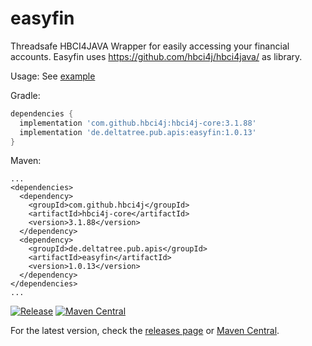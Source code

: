 # easyfin
Threadsafe HBCI4JAVA Wrapper for easily accessing your financial accounts. Easyfin uses https://github.com/hbci4j/hbci4java/ as library.

Usage:
See [example](https://github.com/deltatree/easyfin/blob/master/src/test/java/de/deltatree/pub/apis/easyfin/UsageExample.java)

Gradle:
```gradle
dependencies {
  implementation 'com.github.hbci4j:hbci4j-core:3.1.88'
  implementation 'de.deltatree.pub.apis:easyfin:1.0.13'
}
```

Maven:
```maven
...
<dependencies>
  <dependency>
    <groupId>com.github.hbci4j</groupId>
    <artifactId>hbci4j-core</artifactId>
    <version>3.1.88</version>
  </dependency>
  <dependency>
    <groupId>de.deltatree.pub.apis</groupId>
    <artifactId>easyfin</artifactId>
    <version>1.0.13</version>
  </dependency>
</dependencies>
...
```

[![Release](https://img.shields.io/github/v/release/deltatree/easyfin)](https://github.com/deltatree/easyfin/releases)
[![Maven Central](https://img.shields.io/maven-central/v/de.deltatree.pub.apis/easyfin)](https://central.sonatype.com/artifact/de.deltatree.pub.apis/easyfin)

For the latest version, check the [releases page](https://github.com/deltatree/easyfin/releases) or [Maven Central](https://central.sonatype.com/artifact/de.deltatree.pub.apis/easyfin).
